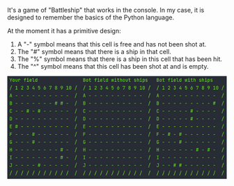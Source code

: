 It's a game of "Battleship" that works in the console. In my case, it is designed to remember the basics of the Python language.

At the moment it has a primitive design:  
 1) A "-" symbol means that this cell is free and has not been shot at.  
 2) The "#" symbol means that there is a ship in that cell.  
 3) The "%" symbol means that there is a ship in this cell that has been hit.  
 4) The "^" symbol means that this cell has been shot at and is empty.

![Image alt](https://github.com/vbobovoz/SeaBattle/blob/main/images/design2.jpg)

